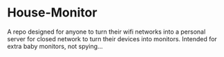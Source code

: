 # House-Monitor
A repo designed for anyone to turn their wifi networks into a personal server for closed network to turn their devices into monitors. Intended for extra baby monitors, not spying...

